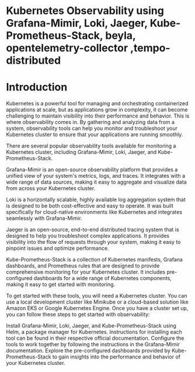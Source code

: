 # Kubernetes Observability using Grafana-Mimir, Loki, Jaeger, Kube-Prometheus-Stack, beyla, opentelemetry-collector ,tempo-distributed


# Introduction

Kubernetes is a powerful tool for managing and orchestrating containerized applications at scale, but as applications grow in complexity, it can become challenging to maintain visibility into their performance and behavior. This is where observability comes in. By gathering and analyzing data from a system, observability tools can help you monitor and troubleshoot your Kubernetes cluster to ensure that your applications are running smoothly.

There are several popular observability tools available for monitoring a Kubernetes cluster, including Grafana-Mimir, Loki, Jaeger, and Kube-Prometheus-Stack.

Grafana-Mimir is an open-source observability platform that provides a unified view of your system's metrics, logs, and traces. It integrates with a wide range of data sources, making it easy to aggregate and visualize data from across your Kubernetes cluster.

Loki is a horizontally scalable, highly available log aggregation system that is designed to be both cost-effective and easy to operate. It was built specifically for cloud-native environments like Kubernetes and integrates seamlessly with Grafana-Mimir.

Jaeger is an open-source, end-to-end distributed tracing system that is designed to help you troubleshoot complex applications. It provides visibility into the flow of requests through your system, making it easy to pinpoint issues and optimize performance.

Kube-Prometheus-Stack is a collection of Kubernetes manifests, Grafana dashboards, and Prometheus rules that are designed to provide comprehensive monitoring for your Kubernetes cluster. It includes pre-configured dashboards for a wide range of Kubernetes components, making it easy to get started with monitoring.

To get started with these tools, you will need a Kubernetes cluster. You can use a local development cluster like Minikube or a cloud-based solution like Amazon EKS or Google Kubernetes Engine. Once you have a cluster set up, you can follow these steps to get started with observability:

Install Grafana-Mimir, Loki, Jaeger, and Kube-Prometheus-Stack using Helm, a package manager for Kubernetes. Instructions for installing each tool can be found in their respective official documentation.
Configure the tools to work together by following the instructions in the Grafana-Mimir documentation.
Explore the pre-configured dashboards provided by Kube-Prometheus-Stack to gain insights into the performance and behavior of your Kubernetes cluster.
